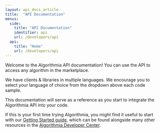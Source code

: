 ```yaml
---
layout: api_docs_article
title:  "API Documentation"
menus:
  side:
    title: "API Documentation"
    identifier: api
    url: /developers/api
  api:
    title: "Home"
    url: /developers/api
---
```


Welcome to the Algorithmia API documentation! You can use the API to access any algorithm in the marketplace.

We have clients & libraries in multiple languages. We encourage you to select your language of choice from the dropdown above each code sample.

This documentation will serve as a reference as you start to integrate the Algorithmia API into your code.

If this is your first time trying Algorithmia, you might find it useful to start with our [Getting Started guide]({{site.baseurl}}/getting-started), which can be found alongside many other resources in the [Algorithmia Developer Center]({{site.baseurl}}).